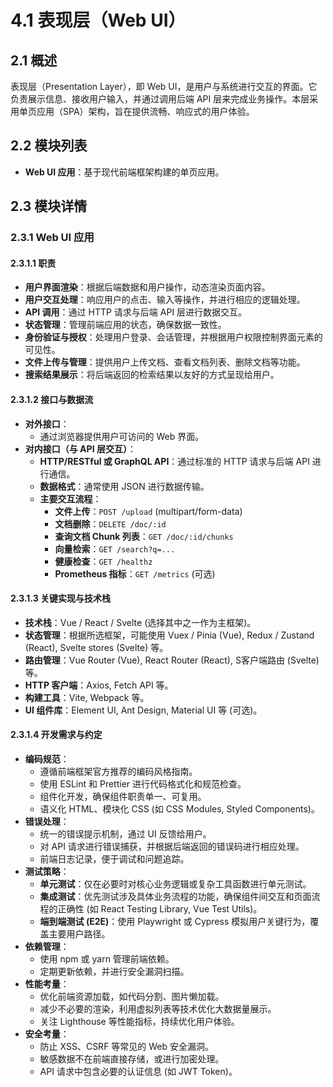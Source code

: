 # 4.1 表现层（Web UI）

## 2.1 概述

表现层（Presentation Layer），即 Web UI，是用户与系统进行交互的界面。它负责展示信息、接收用户输入，并通过调用后端 API 层来完成业务操作。本层采用单页应用（SPA）架构，旨在提供流畅、响应式的用户体验。

## 2.2 模块列表

*   **Web UI 应用**：基于现代前端框架构建的单页应用。

## 2.3 模块详情

### 2.3.1 Web UI 应用

#### 2.3.1.1 职责

*   **用户界面渲染**：根据后端数据和用户操作，动态渲染页面内容。
*   **用户交互处理**：响应用户的点击、输入等操作，并进行相应的逻辑处理。
*   **API 调用**：通过 HTTP 请求与后端 API 层进行数据交互。
*   **状态管理**：管理前端应用的状态，确保数据一致性。
*   **身份验证与授权**：处理用户登录、会话管理，并根据用户权限控制界面元素的可见性。
*   **文件上传与管理**：提供用户上传文档、查看文档列表、删除文档等功能。
*   **搜索结果展示**：将后端返回的检索结果以友好的方式呈现给用户。

#### 2.3.1.2 接口与数据流

*   **对外接口**：
    *   通过浏览器提供用户可访问的 Web 界面。
*   **对内接口（与 API 层交互）**：
    *   **HTTP/RESTful 或 GraphQL API**：通过标准的 HTTP 请求与后端 API 进行通信。
    *   **数据格式**：通常使用 JSON 进行数据传输。
    *   **主要交互流程**：
        *   **文件上传**：`POST /upload` (multipart/form-data)
        *   **文档删除**：`DELETE /doc/:id`
        *   **查询文档 Chunk 列表**：`GET /doc/:id/chunks`
        *   **向量检索**：`GET /search?q=...`
        *   **健康检查**：`GET /healthz`
        *   **Prometheus 指标**：`GET /metrics` (可选)

#### 2.3.1.3 关键实现与技术栈

*   **技术栈**：Vue / React / Svelte (选择其中之一作为主框架)。
*   **状态管理**：根据所选框架，可能使用 Vuex / Pinia (Vue), Redux / Zustand (React), Svelte stores (Svelte) 等。
*   **路由管理**：Vue Router (Vue), React Router (React), S客户端路由 (Svelte) 等。
*   **HTTP 客户端**：Axios, Fetch API 等。
*   **构建工具**：Vite, Webpack 等。
*   **UI 组件库**：Element UI, Ant Design, Material UI 等 (可选)。

#### 2.3.1.4 开发需求与约定

*   **编码规范**：
    *   遵循前端框架官方推荐的编码风格指南。
    *   使用 ESLint 和 Prettier 进行代码格式化和规范检查。
    *   组件化开发，确保组件职责单一、可复用。
    *   语义化 HTML、模块化 CSS (如 CSS Modules, Styled Components)。
*   **错误处理**：
    *   统一的错误提示机制，通过 UI 反馈给用户。
    *   对 API 请求进行错误捕获，并根据后端返回的错误码进行相应处理。
    *   前端日志记录，便于调试和问题追踪。
*   **测试策略**：
    *   **单元测试**：仅在必要时对核心业务逻辑或复杂工具函数进行单元测试。
    *   **集成测试**：优先测试涉及具体业务流程的功能，确保组件间交互和页面流程的正确性 (如 React Testing Library, Vue Test Utils)。
    *   **端到端测试 (E2E)**：使用 Playwright 或 Cypress 模拟用户关键行为，覆盖主要用户路径。
*   **依赖管理**：
    *   使用 npm 或 yarn 管理前端依赖。
    *   定期更新依赖，并进行安全漏洞扫描。
*   **性能考量**：
    *   优化前端资源加载，如代码分割、图片懒加载。
    *   减少不必要的渲染，利用虚拟列表等技术优化大数据量展示。
    *   关注 Lighthouse 等性能指标，持续优化用户体验。
*   **安全考量**：
    *   防止 XSS、CSRF 等常见的 Web 安全漏洞。
    *   敏感数据不在前端直接存储，或进行加密处理。
    *   API 请求中包含必要的认证信息 (如 JWT Token)。